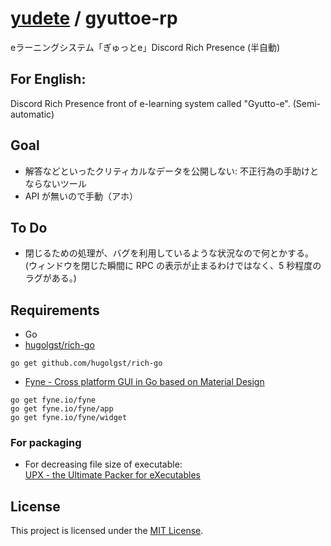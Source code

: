 # [yudete](https://github.com/yudete) / gyuttoe-rp
eラーニングシステム「ぎゅっとe」Discord Rich Presence (半自動)  
## For English:
Discord Rich Presence front of e-learning system called "Gyutto-e". (Semi-automatic)

## Goal
* 解答などといったクリティカルなデータを公開しない: 不正行為の手助けとならないツール
* API が無いので手動（アホ）

## To Do
* 閉じるための処理が、バグを利用しているような状況なので何とかする。  
(ウィンドウを閉じた瞬間に RPC の表示が止まるわけではなく、5 秒程度のラグがある。)  

## Requirements
* Go
* [hugolgst/rich-go](https://github.com/hugolgst/rich-go)
```
go get github.com/hugolgst/rich-go
```
* [Fyne - Cross platform GUI in Go based on Material Design](https://github.com/fyne-io/fyne)
```
go get fyne.io/fyne
go get fyne.io/fyne/app
go get fyne.io/fyne/widget
```

### For packaging
* For decreasing file size of executable:  
[UPX - the Ultimate Packer for eXecutables](https://upx.github.io/)

## License
This project is licensed under the [MIT License](http://opensource.org/licenses/MIT).
